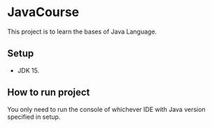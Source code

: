 # JavaCourse
This project is to learn the bases of Java Language. 

## Setup
- JDK 15.

## How to run project 
You only need to run the console of whichever IDE with Java version specified in setup.
